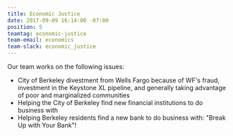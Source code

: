```yaml
---
title: Economic Justice
date: 2017-09-09 16:14:00 -07:00
position: 5
teamtag: economic-justice
team-email: economics
team-slack: economic_justice
---
```


Our team works on the following issues:

+ City of Berkeley divestment from Wells Fargo because of WF's fraud, investment in the Keystone XL pipeline, and generally taking advantage of poor and marginalized communities
+ Helping the City of Berkeley find new financial institutions to do business with
+ Helping Berkeley residents find a new bank to do business with: "Break Up with Your Bank"!
